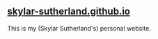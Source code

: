 ## [skylar-sutherland.github.io](https://skylar-sutherland.github.io/)
This is my (Skylar Sutherland's) personal website.
